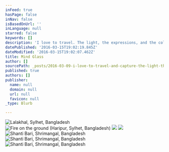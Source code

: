 ```yaml
---
inFeed: true
hasPage: false
inNav: false
isBasedOnUrl: ''
inLanguage: null
starred: false
keywords: []
description: 'I love to travel. The light, the expressions, and the colors in this world are what make my journey exuberant. This site is to share what I experience.'
datePublished: '2016-03-15T19:02:19.845Z'
dateModified: '2016-03-15T19:02:07.462Z'
title: Mind Glass
author: []
sourcePath: _posts/2016-03-09-i-love-to-travel-and-capture-the-light-the-expressions-the.md
published: true
authors: []
publisher:
  name: null
  domain: null
  url: null
  favicon: null
_type: Blurb

---
```

![Lalakhal, Sylhet, Bangladesh](https://s3-us-west-2.amazonaws.com/the-grid-img/p/a26dbf2ff08b71ac7c5b5a9aec1b5d218f693bdd.jpg)
![Fire on the ground (Haripur, Sylhet, Bangladesh)](https://s3-us-west-2.amazonaws.com/the-grid-img/p/253c1ba9196968fd8bc93e534559e714f2686aa6.jpg)
![](https://s3-us-west-2.amazonaws.com/the-grid-img/p/16184df25964f309fc13fbc270b6e2f2669463e3.jpg)
![](https://s3-us-west-2.amazonaws.com/the-grid-img/p/7f619f01b30c7f342778cae65a03c34af1731f6c.jpg)
![Shanti Bari, Shrimangal, Bangladesh](https://s3-us-west-2.amazonaws.com/the-grid-img/p/a84bc34dea4d8f5c29968ed3e93bf8480c96654d.jpg)
![Shanti Bari, Shrimangal, Bangladesh](https://s3-us-west-2.amazonaws.com/the-grid-img/p/12e1e09f8031fb16239eeaf8d4114f575ce3ecf1.jpg)
![Shanti Bari, Shrimangal, Bangladesh](https://s3-us-west-2.amazonaws.com/the-grid-img/p/d1cc9f1156db22f0ee86959fbadc4a0939ef8ab7.jpg)